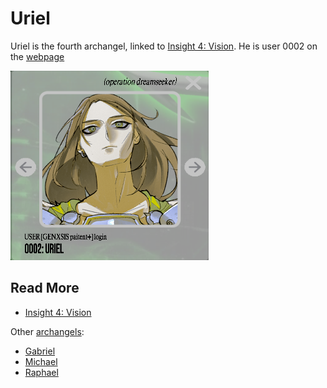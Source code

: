 # Uriel

Uriel is the fourth archangel, linked to [Insight 4: Vision](../lore/insight4-vision). 
He is user 0002 on the [webpage](../webpage)

![img_1.png](../../Resources/characters/uriel/uriel.png)

## Read More

- [Insight 4: Vision](../lore/insight4-vision)

Other [archangels](archangels):

- [Gabriel](gabriel)
- [Michael](michael)
- [Raphael](raphael)